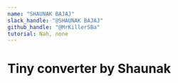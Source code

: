 ```yaml
---
name: "SHAUNAK BAJAJ"
slack_handle: "@SHAUNAK BAJAJ"
github_handle: "@MrKillerSBa"
tutorial: Nah, none
---
```


# Tiny converter by Shaunak

<!-- Convert signals & power from device to device -->

<!-- About $86 US -->

<!-- Tell us a little bit about your design process. What were some challenges? What helped? ***Totally optional*** -->
